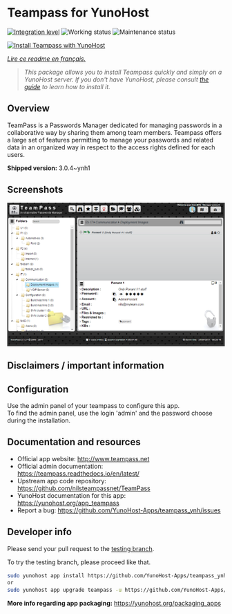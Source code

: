 <!--
N.B.: This README was automatically generated by https://github.com/YunoHost/apps/tree/master/tools/README-generator
It shall NOT be edited by hand.
-->

# Teampass for YunoHost

[![Integration level](https://dash.yunohost.org/integration/teampass.svg)](https://dash.yunohost.org/appci/app/teampass) ![Working status](https://ci-apps.yunohost.org/ci/badges/teampass.status.svg) ![Maintenance status](https://ci-apps.yunohost.org/ci/badges/teampass.maintain.svg)

[![Install Teampass with YunoHost](https://install-app.yunohost.org/install-with-yunohost.svg)](https://install-app.yunohost.org/?app=teampass)

*[Lire ce readme en français.](./README_fr.md)*

> *This package allows you to install Teampass quickly and simply on a YunoHost server.
If you don't have YunoHost, please consult [the guide](https://yunohost.org/#/install) to learn how to install it.*

## Overview

TeamPass is a Passwords Manager dedicated for managing passwords in a collaborative way by sharing them among team members.
Teampass offers a large set of features permitting to manage your passwords and related data in an organized way in respect to the access rights defined for each users.


**Shipped version:** 3.0.4~ynh1

## Screenshots

![Screenshot of Teampass](./doc/screenshots/screenshot.png)

## Disclaimers / important information

## Configuration

Use the admin panel of your teampass to configure this app.  
To find the admin panel, use the login 'admin' and the password choose during the installation.

## Documentation and resources

* Official app website: <http://www.teampass.net>
* Official admin documentation: <https://teampass.readthedocs.io/en/latest/>
* Upstream app code repository: <https://github.com/nilsteampassnet/TeamPass>
* YunoHost documentation for this app: <https://yunohost.org/app_teampass>
* Report a bug: <https://github.com/YunoHost-Apps/teampass_ynh/issues>

## Developer info

Please send your pull request to the [testing branch](https://github.com/YunoHost-Apps/teampass_ynh/tree/testing).

To try the testing branch, please proceed like that.

``` bash
sudo yunohost app install https://github.com/YunoHost-Apps/teampass_ynh/tree/testing --debug
or
sudo yunohost app upgrade teampass -u https://github.com/YunoHost-Apps/teampass_ynh/tree/testing --debug
```

**More info regarding app packaging:** <https://yunohost.org/packaging_apps>
